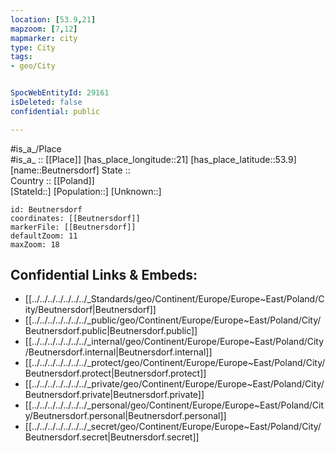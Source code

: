```yaml
---
location: [53.9,21] 
mapzoom: [7,12] 
mapmarker: city 
type: City
tags:
- geo/City


SpocWebEntityId: 29161
isDeleted: false
confidential: public

---
```

#is_a_/Place  
#is_a_ :: [[Place]] 
[has_place_longitude::21] 
[has_place_latitude::53.9] 
[name::Beutnersdorf] 
State ::  
Country :: [[Poland]]  
[StateId::] 
[Population::] 
[Unknown::] 


```leaflet
id: Beutnersdorf
coordinates: [[Beutnersdorf]] 
markerFile: [[Beutnersdorf]] 
defaultZoom: 11 
maxZoom: 18
```


## Confidential Links & Embeds: 
- [[../../../../../../../_Standards/geo/Continent/Europe/Europe~East/Poland/City/Beutnersdorf|Beutnersdorf]] 
- [[../../../../../../../_public/geo/Continent/Europe/Europe~East/Poland/City/Beutnersdorf.public|Beutnersdorf.public]] 
- [[../../../../../../../_internal/geo/Continent/Europe/Europe~East/Poland/City/Beutnersdorf.internal|Beutnersdorf.internal]] 
- [[../../../../../../../_protect/geo/Continent/Europe/Europe~East/Poland/City/Beutnersdorf.protect|Beutnersdorf.protect]] 
- [[../../../../../../../_private/geo/Continent/Europe/Europe~East/Poland/City/Beutnersdorf.private|Beutnersdorf.private]] 
- [[../../../../../../../_personal/geo/Continent/Europe/Europe~East/Poland/City/Beutnersdorf.personal|Beutnersdorf.personal]] 
- [[../../../../../../../_secret/geo/Continent/Europe/Europe~East/Poland/City/Beutnersdorf.secret|Beutnersdorf.secret]] 
